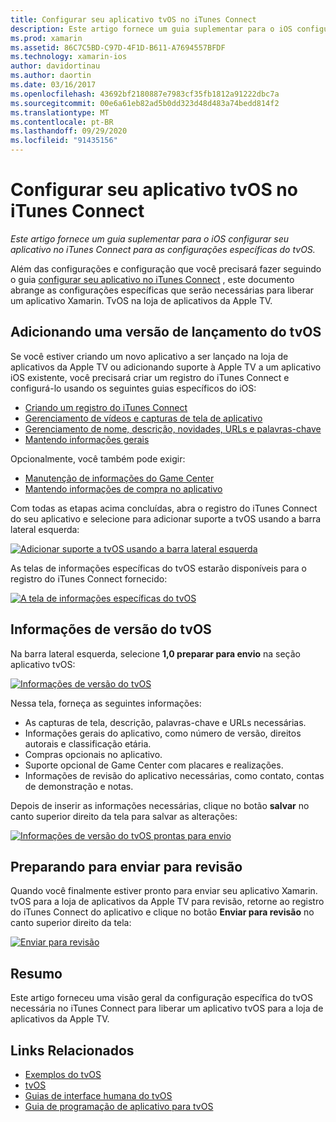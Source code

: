```yaml
---
title: Configurar seu aplicativo tvOS no iTunes Connect
description: Este artigo fornece um guia suplementar para o iOS configurar seu aplicativo no iTunes Connect para as configurações específicas do tvOS.
ms.prod: xamarin
ms.assetid: 86C7C5BD-C97D-4F1D-B611-A7694557BFDF
ms.technology: xamarin-ios
author: davidortinau
ms.author: daortin
ms.date: 03/16/2017
ms.openlocfilehash: 43692bf2180887e7983cf35fb1812a91222dbc7a
ms.sourcegitcommit: 00e6a61eb82ad5b0dd323d48d483a74bedd814f2
ms.translationtype: MT
ms.contentlocale: pt-BR
ms.lasthandoff: 09/29/2020
ms.locfileid: "91435156"
---
```

# <a name="configure-your-tvos-app-in-itunes-connect"></a>Configurar seu aplicativo tvOS no iTunes Connect

_Este artigo fornece um guia suplementar para o iOS configurar seu aplicativo no iTunes Connect para as configurações específicas do tvOS._

Além das configurações e configuração que você precisará fazer seguindo o guia [configurar seu aplicativo no iTunes Connect](~/ios/deploy-test/app-distribution/app-store-distribution/itunesconnect.md) , este documento abrange as configurações específicas que serão necessárias para liberar um aplicativo Xamarin. TvOS na loja de aplicativos da Apple TV.

<a name="Adding-a-tvOS-Release-Version"></a>

## <a name="adding-a-tvos-release-version"></a>Adicionando uma versão de lançamento do tvOS

Se você estiver criando um novo aplicativo a ser lançado na loja de aplicativos da Apple TV ou adicionando suporte à Apple TV a um aplicativo iOS existente, você precisará criar um registro do iTunes Connect e configurá-lo usando os seguintes guias específicos do iOS:

- [Criando um registro do iTunes Connect](~/ios/deploy-test/app-distribution/app-store-distribution/itunesconnect.md#creating)
- [Gerenciamento de vídeos e capturas de tela de aplicativo](~/ios/deploy-test/app-distribution/app-store-distribution/itunesconnect.md#managing)
- [Gerenciamento de nome, descrição, novidades, URLs e palavras-chave](~/ios/deploy-test/app-distribution/app-store-distribution/itunesconnect.md#metadata)
- [Mantendo informações gerais](~/ios/deploy-test/app-distribution/app-store-distribution/itunesconnect.md#general)

Opcionalmente, você também pode exigir:

- [Manutenção de informações do Game Center](~/ios/deploy-test/app-distribution/app-store-distribution/itunesconnect.md#game-center)
- [Mantendo informações de compra no aplicativo](~/ios/deploy-test/app-distribution/app-store-distribution/itunesconnect.md#iap)

Com todas as etapas acima concluídas, abra o registro do iTunes Connect do seu aplicativo e selecione para adicionar suporte a tvOS usando a barra lateral esquerda:

[![Adicionar suporte a tvOS usando a barra lateral esquerda](itunes-connect-images/connect01.png)](itunes-connect-images/connect01.png#lightbox)

As telas de informações específicas do tvOS estarão disponíveis para o registro do iTunes Connect fornecido:

[![A tela de informações específicas do tvOS](itunes-connect-images/connect02.png)](itunes-connect-images/connect02.png#lightbox)

<a name="tvOS-Version-Information"></a>

## <a name="tvos-version-information"></a>Informações de versão do tvOS

Na barra lateral esquerda, selecione **1,0 preparar para envio** na seção aplicativo tvOS:

[![Informações de versão do tvOS](itunes-connect-images/connect03.png)](itunes-connect-images/connect03.png#lightbox)

Nessa tela, forneça as seguintes informações:

- As capturas de tela, descrição, palavras-chave e URLs necessárias.
- Informações gerais do aplicativo, como número de versão, direitos autorais e classificação etária.
- Compras opcionais no aplicativo.
- Suporte opcional de Game Center com placares e realizações.
- Informações de revisão do aplicativo necessárias, como contato, contas de demonstração e notas.

Depois de inserir as informações necessárias, clique no botão **salvar** no canto superior direito da tela para salvar as alterações:

[![Informações de versão do tvOS prontas para envio](itunes-connect-images/connect04.png)](itunes-connect-images/connect04.png#lightbox)

<a name="Submitting-for-Review"></a>

## <a name="preparing-to-submit-for-review"></a>Preparando para enviar para revisão

Quando você finalmente estiver pronto para enviar seu aplicativo Xamarin. tvOS para a loja de aplicativos da Apple TV para revisão, retorne ao registro do iTunes Connect do aplicativo e clique no botão **Enviar para revisão** no canto superior direito da tela:

[![Enviar para revisão](itunes-connect-images/connect05.png)](itunes-connect-images/connect05.png#lightbox)

<a name="Summary"></a>

## <a name="summary"></a>Resumo

Este artigo forneceu uma visão geral da configuração específica do tvOS necessária no iTunes Connect para liberar um aplicativo tvOS para a loja de aplicativos da Apple TV.

## <a name="related-links"></a>Links Relacionados

- [Exemplos do tvOS](/samples/browse/?products=xamarin&term=Xamarin.iOS%2btvOS)
- [tvOS](https://developer.apple.com/tvos/)
- [Guias de interface humana do tvOS](https://developer.apple.com/tvos/human-interface-guidelines/)
- [Guia de programação de aplicativo para tvOS](https://developer.apple.com/library/prerelease/tvos/documentation/General/Conceptual/AppleTV_PG/)